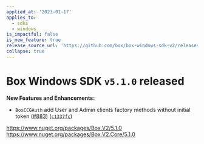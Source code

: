 ```yaml
---
applied_at: '2023-01-17'
applies_to:
  - sdks
  - windows
is_impactful: false
is_new_feature: true
release_source_url: 'https://github.com/box/box-windows-sdk-v2/releases/tag/v5.1.0'
collapse: true
---
```


# Box Windows SDK `v5.1.0` released

**New Features and Enhancements:**

* `BoxCCGAuth` add User and Admin clients factory methods without initial token ([#883][1]) ([`c1337fc`][2])

<https://www.nuget.org/packages/Box.V2/5.1.0>
<https://www.nuget.org/packages/Box.V2.Core/5.1.0>

[1]: https://github.com/box/box-windows-sdk-v2/issues/883

[2]: https://github.com/box/box-windows-sdk-v2/commit/c1337fc9d765bf7d4bc1757ea832bec92a602f76
